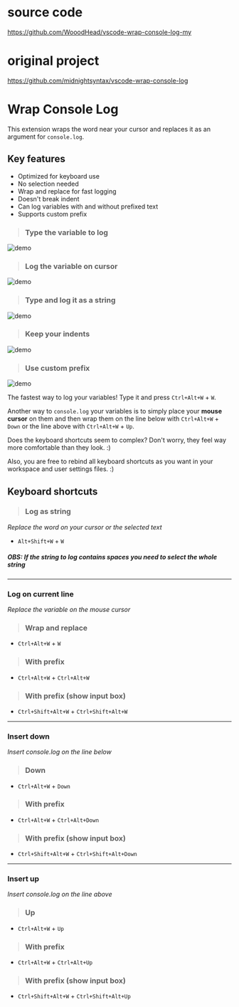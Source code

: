 # source code
https://github.com/WooodHead/vscode-wrap-console-log-my

# original project
https://github.com/midnightsyntax/vscode-wrap-console-log

# Wrap Console Log

This extension wraps the word near your cursor and replaces it as an argument for `console.log`.

## Key features

* Optimized for keyboard use
* No selection needed
* Wrap and replace for fast logging
* Doesn't break indent
* Can log variables with and without prefixed text
* Supports custom prefix

> ### Type the variable to log

![demo](images/screenshot_inline_replace.gif)


> ### Log the variable on cursor

![demo](images/screenshot_log_cursor.gif)


> ### Type and log it as a string


![demo](images/screenshot_inline_string.gif)


> ### Keep your indents

![demo](images/screenshot_indent.gif)


> ### Use custom prefix

![demo](images/screenshot_custom_prefix.gif)


The fastest way to log your variables! Type it and press `Ctrl+Alt+W` + `W`.

Another way to `console.log` your variables is to simply place your **mouse cursor** on them and then wrap them on the line below with `Ctrl+Alt+W` + `Down` or the line above with `Ctrl+Alt+W` + `Up`.

Does the keyboard shortcuts seem to complex? Don't worry, they feel way more comfortable than they look. :)

Also, you are free to rebind all keyboard shortcuts as you want in your workspace and user settings files. :)


## Keyboard shortcuts

> ### Log as string
*Replace the word on your cursor or the selected text*

*  `Alt+Shift+W` + `W`

##### OBS: If the string to log contains spaces you need to select the whole string

---

### Log on current line
*Replace the variable on the mouse cursor*
> ### Wrap and replace

*  `Ctrl+Alt+W` + `W`

> ### With prefix

*  `Ctrl+Alt+W` + `Ctrl+Alt+W`


> ### With prefix (show input box)

*  `Ctrl+Shift+Alt+W` + `Ctrl+Shift+Alt+W`

---

### Insert **down**
*Insert console.log on the line below*

> ### Down

*  `Ctrl+Alt+W` + `Down`

> ### With prefix

*  `Ctrl+Alt+W` + `Ctrl+Alt+Down`


> ### With prefix (show input box)

*  `Ctrl+Shift+Alt+W` + `Ctrl+Shift+Alt+Down`

---

### Insert **up**
*Insert console.log on the line above*

> ### Up

*  `Ctrl+Alt+W` + `Up`

> ### With prefix

*  `Ctrl+Alt+W` + `Ctrl+Alt+Up`


> ### With prefix (show input box)

*  `Ctrl+Shift+Alt+W` + `Ctrl+Shift+Alt+Up`

